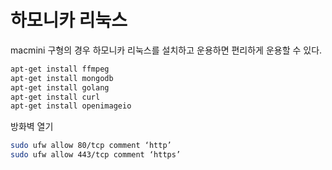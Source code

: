 

# 하모니카 리눅스

macmini 구형의 경우 하모니카 리눅스를 설치하고 운용하면 편리하게 운용할 수 있다.


```bash
apt-get install ffmpeg
apt-get install mongodb
apt-get install golang
apt-get install curl
apt-get install openimageio
```


방화벽 열기

```bash
sudo ufw allow 80/tcp comment ‘http’
sudo ufw allow 443/tcp comment ‘https’
```
